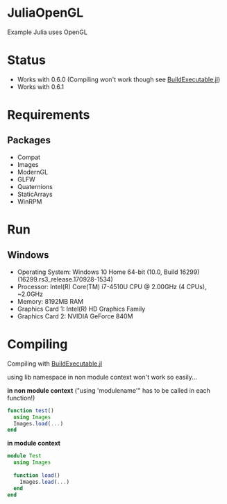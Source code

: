 # JuliaOpenGL
Example Julia uses OpenGL

# Status
* Works with 0.6.0 (Compiling won't work though see [BuildExecutable.jl](https://github.com/Gilga/BuildExecutable.jl))
* Works with 0.6.1

# Requirements
## Packages
* Compat
* Images
* ModernGL
* GLFW
* Quaternions
* StaticArrays
* WinRPM

# Run
## Windows
* Operating System: Windows 10 Home 64-bit (10.0, Build 16299) (16299.rs3_release.170928-1534)
* Processor: Intel(R) Core(TM) i7-4510U CPU @ 2.00GHz (4 CPUs), ~2.0GHz
* Memory: 8192MB RAM
* Graphics Card 1: Intel(R) HD Graphics Family
* Graphics Card 2: NVIDIA GeForce 840M

# Compiling
Compiling with [BuildExecutable.jl](https://github.com/Gilga/BuildExecutable.jl)

using lib namespace in non module context won't work so easily...

**in non module context** ("using 'modulename'" has to be called in each function!)
```julia
function test()
  using Images
  Images.load(...)
end
```

**in module context**
```julia
module Test
  using Images
  
  function load()
    Images.load(...)
  end  
end
```